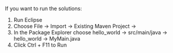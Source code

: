If you want to run the solutions:
1. Run Eclipse
2. Choose File -> Import -> Existing Maven Project -> <Specify your root directory>
3. In the Package Explorer choose hello_world -> src/main/java -> hello_world -> MyMain.java
4. Click Ctrl + F11 to Run